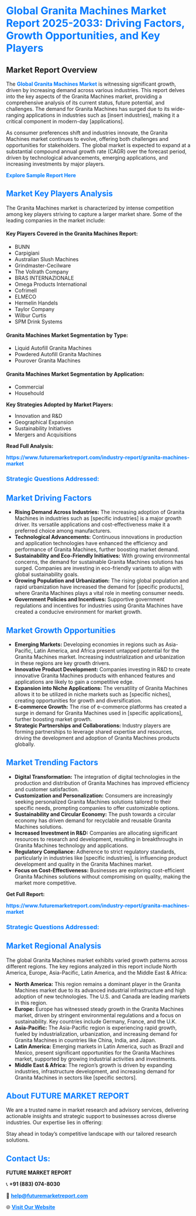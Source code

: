 <h1 style="color: #007BFF;">Global Granita Machines Market Report 2025-2033: Driving Factors, Growth Opportunities, and Key Players</h1>

<section id="overview">
<h2>Market Report Overview</h2>
<p>The <a href="https://www.futuremarketreport.com/industry-report/granita-machines-market" style="color: #007BFF; text-decoration: none;"><strong>Global Granita Machines Market</strong></a> is witnessing significant growth, driven by increasing demand across various industries. This report delves into the key aspects of the Granita Machines market, providing a comprehensive analysis of its current status, future potential, and challenges. The demand for Granita Machines has surged due to its wide-ranging applications in industries such as [insert industries], making it a critical component in modern-day [applications].</p>
<p>As consumer preferences shift and industries innovate, the Granita Machines market continues to evolve, offering both challenges and opportunities for stakeholders. The global market is expected to expand at a substantial compound annual growth rate (CAGR) over the forecast period, driven by technological advancements, emerging applications, and increasing investments by major players.</p>
</section>

<section id="overview">
<p><a href="https://www.futuremarketreport.com/request-sample/reportId=109105" style="color: #007BFF; text-decoration: none;"><strong>Explore Sample Report Here</strong></a></p>
</section>

<section id="key-players">
<h2 style="color: #007BFF;">Market Key Players Analysis</h2>
<p>The Granita Machines market is characterized by intense competition among key players striving to capture a larger market share. Some of the leading companies in the market include:</p>
<h4>Key Players Covered in the Granita Machines Report:</h4>
<ul><li>BUNN</li><li>Carpigiani</li><li>Australian Slush Machines</li><li>Grindmaster-Cecilware</li><li>The Vollrath Company</li><li>BRAS INTERNAZIONALE</li><li>Omega Products International</li><li>Cofrimell</li><li>ELMECO</li><li>Hermelin Handels</li><li>Taylor Company</li><li>Wilbur Curtis</li><li>SPM Drink Systems</li></ul>
<h4>Granita Machines Market Segmentation by Type:</h4>
<ul><li>Liquid Autofill Granita Machines</li><li>Powdered Autofill Granita Machines</li><li>Pourover Granita Machines</li></ul>

<h4>Granita Machines Market Segmentation by Application:</h4>
<ul><li>Commercial</li><li>Househould</li></ul>
<p><strong>Key Strategies Adopted by Market Players:</strong></p>
<ul>
<li>Innovation and R&D</li>
<li>Geographical Expansion</li>
<li>Sustainability Initiatives</li>
<li>Mergers and Acquisitions</li>
</ul>
</section>

<section>
<p><strong>Read Full Analysis: </strong></p><a href="https://www.futuremarketreport.com/industry-report/granita-machines-market" style="color: #007BFF; text-decoration: none;"><strong>https://www.futuremarketreport.com/industry-report/granita-machines-market</strong></a>
<h3 style="color: #007BFF;">Strategic Questions Addressed:</h3>
</section>

<section id="driving-factors">
<h2 style="color: #007BFF;">Market Driving Factors</h2>
<ul>
<li><strong>Rising Demand Across Industries:</strong> The increasing adoption of Granita Machines in industries such as [specific industries] is a major growth driver. Its versatile applications and cost-effectiveness make it a preferred choice among manufacturers.</li>
<li><strong>Technological Advancements:</strong> Continuous innovations in production and application technologies have enhanced the efficiency and performance of Granita Machines, further boosting market demand.</li>
<li><strong>Sustainability and Eco-Friendly Initiatives:</strong> With growing environmental concerns, the demand for sustainable Granita Machines solutions has surged. Companies are investing in eco-friendly variants to align with global sustainability goals.</li>
<li><strong>Growing Population and Urbanization:</strong> The rising global population and rapid urbanization have increased the demand for [specific products], where Granita Machines plays a vital role in meeting consumer needs.</li>
<li><strong>Government Policies and Incentives:</strong> Supportive government regulations and incentives for industries using Granita Machines have created a conducive environment for market growth.</li>
</ul>
</section>

<section id="growth-opportunities">
<h2 style="color: #007BFF;">Market Growth Opportunities</h2>
<ul>
<li><strong>Emerging Markets:</strong> Developing economies in regions such as Asia-Pacific, Latin America, and Africa present untapped potential for the Granita Machines market. Increasing industrialization and urbanization in these regions are key growth drivers.</li>
<li><strong>Innovative Product Development:</strong> Companies investing in R&D to create innovative Granita Machines products with enhanced features and applications are likely to gain a competitive edge.</li>
<li><strong>Expansion into Niche Applications:</strong> The versatility of Granita Machines allows it to be utilized in niche markets such as [specific niches], creating opportunities for growth and diversification.</li>
<li><strong>E-commerce Growth:</strong> The rise of e-commerce platforms has created a surge in demand for Granita Machines used in [specific applications], further boosting market growth.</li>
<li><strong>Strategic Partnerships and Collaborations:</strong> Industry players are forming partnerships to leverage shared expertise and resources, driving the development and adoption of Granita Machines products globally.</li>
</ul>
</section>

<section id="trending-factors">
<h2 style="color: #007BFF;">Market Trending Factors</h2>
<ul>
<li><strong>Digital Transformation:</strong> The integration of digital technologies in the production and distribution of Granita Machines has improved efficiency and customer satisfaction.</li>
<li><strong>Customization and Personalization:</strong> Consumers are increasingly seeking personalized Granita Machines solutions tailored to their specific needs, prompting companies to offer customizable options.</li>
<li><strong>Sustainability and Circular Economy:</strong> The push towards a circular economy has driven demand for recyclable and reusable Granita Machines solutions.</li>
<li><strong>Increased Investment in R&D:</strong> Companies are allocating significant resources to research and development, resulting in breakthroughs in Granita Machines technology and applications.</li>
<li><strong>Regulatory Compliance:</strong> Adherence to strict regulatory standards, particularly in industries like [specific industries], is influencing product development and quality in the Granita Machines market.</li>
<li><strong>Focus on Cost-Effectiveness:</strong> Businesses are exploring cost-efficient Granita Machines solutions without compromising on quality, making the market more competitive.</li>
</ul>
</section>

<section>
<p><strong>Get Full Report: </strong></p><a href="https://www.futuremarketreport.com/industry-report/granita-machines-market" style="color: #007BFF; text-decoration: none;"><strong>https://www.futuremarketreport.com/industry-report/granita-machines-market</strong></a>
<h3 style="color: #007BFF;">Strategic Questions Addressed:</h3>
</section>


<section id="regional-analysis">
<h2 style="color: #007BFF;">Market Regional Analysis</h2>
<p>The global Granita Machines market exhibits varied growth patterns across different regions. The key regions analyzed in this report include North America, Europe, Asia-Pacific, Latin America, and the Middle East & Africa:</p>
<ul>
<li><strong>North America:</strong> This region remains a dominant player in the Granita Machines market due to its advanced industrial infrastructure and high adoption of new technologies. The U.S. and Canada are leading markets in this region.</li>
<li><strong>Europe:</strong> Europe has witnessed steady growth in the Granita Machines market, driven by stringent environmental regulations and a focus on sustainability. Key countries include Germany, France, and the U.K.</li>
<li><strong>Asia-Pacific:</strong> The Asia-Pacific region is experiencing rapid growth, fueled by industrialization, urbanization, and increasing demand for Granita Machines in countries like China, India, and Japan.</li>
<li><strong>Latin America:</strong> Emerging markets in Latin America, such as Brazil and Mexico, present significant opportunities for the Granita Machines market, supported by growing industrial activities and investments.</li>
<li><strong>Middle East & Africa:</strong> The region’s growth is driven by expanding industries, infrastructure development, and increasing demand for Granita Machines in sectors like [specific sectors].</li>
</ul>
</section>

<footer>
<h2 style="color: #007BFF;">About FUTURE MARKET REPORT</h2>
<p>We are a trusted name in market research and advisory services, delivering actionable insights and strategic support to businesses across diverse industries. Our expertise lies in offering:</p>

<p>Stay ahead in today’s competitive landscape with our tailored research solutions.</p>

<h2 style="color: #007BFF;">Contact Us:</h2>
<p><strong>FUTURE MARKET REPORT</strong></p>
<p>📞 <strong>+91 (883) 074-8030</strong></p>
<p>📧 <strong><a href="mailto:help@futuremarketreport.com" style="color: #007BFF;">help@futuremarketreport.com</a></strong></p>
<p>🌐 <strong><a href="https://www.futuremarketreport.com/" style="color: #007BFF;">Visit Our Website</a></strong></p>
</footer>